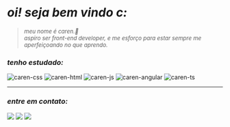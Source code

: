 # *oi! seja bem vindo c:*

> <font size="2">*meu nome é caren.🤎<br>aspiro ser front-end developer, e me esforço para estar sempre me aperfeiçoando no que aprendo.*</font>

### *tenho estudado:*
<div>
<img alt="caren-css" src="https://img.shields.io/badge/CSS3-D97904?logo=css3&logoColor=593527&style=for-the-badge">
<img alt="caren-html" src="https://img.shields.io/badge/HTML5-D97904?logo=html5&logoColor=593527&style=for-the-badge">
<img alt="caren-js" src="https://img.shields.io/badge/JavaScript-D97904?logo=javascript&logoColor=593527&style=for-the-badge">
<img alt="caren-angular" src="https://img.shields.io/badge/Angular-D97904?logo=angular&logoColor=593527&style=for-the-badge">
<img alt="caren-ts" src="https://img.shields.io/badge/TypeScript-D97904?logo=typescript&logoColor=593527&style=for-the-badge">
</div>

---

### *entre em contato:*
<div>
<a href="mailto:caren.divino@gmail.com" target="_blank"><img src="https://img.shields.io/badge/-Gmail-D97904?style=for-the-badge&logo=gmail&logoColor=593527" target="_blank"></a>
<a href="https://www.linkedin.com/in/carendvn/" target="_blank"><img src="https://img.shields.io/badge/-LinkedIn-D97904?style=for-the-badge&logo=linkedin&logoColor=593527" target="_blank"></a>
<a href="https://www.instagram.com/carendivino/" target="_blank"><img src="https://img.shields.io/badge/-Instagram-D97904?style=for-the-badge&logo=instagram&logoColor=593527" target="_blank"></a>
</div>

